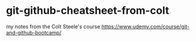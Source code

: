 # git-github-cheatsheet-from-colt
my notes from the Colt Steele's course https://www.udemy.com/course/git-and-github-bootcamp/
